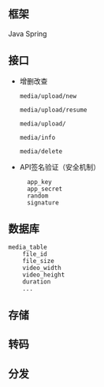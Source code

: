 ## 框架

Java Spring


## 接口

* 增删改查

	`media/upload/new`

	`media/upload/resume`

	`media/upload/`

	`media/info`

	`media/delete`


* API签名验证（安全机制）

		app_key
		app_secret
		random
		signature


## 数据库

	media_table
		file_id
		file_size
		video_width
		video_height
		duration
		...

## 存储


## 转码


## 分发
